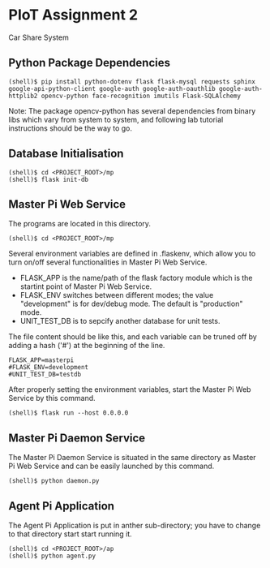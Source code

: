 # PIoT Assignment 2
Car Share System


## Python Package Dependencies
```
(shell)$ pip install python-dotenv flask flask-mysql requests sphinx google-api-python-client google-auth google-auth-oauthlib google-auth-httplib2 opencv-python face-recognition imutils Flask-SQLAlchemy
```
Note: The package opencv-python has several dependencies from binary libs which vary from system to system, and following lab tutorial instructions should be the way to go.


## Database Initialisation
```
(shell)$ cd <PROJECT_ROOT>/mp
(shell)$ flask init-db
```


## Master Pi Web Service

The programs are located in this directory.
```
(shell)$ cd <PROJECT_ROOT>/mp
```

Several environment variables are defined in .flaskenv, which allow you to turn on/off several functionalities in Master Pi Web Service.
* FLASK_APP is the name/path of the flask factory module which is the startint point of Master Pi Web Service.
* FLASK_ENV switches between different modes; the value "development" is for dev/debug mode. The default is "production" mode.
* UNIT_TEST_DB is to sepcify another database for unit tests.

The file content should be like this, and each variable can be truned off by adding a hash ('#') at the beginning of the line.
```
FLASK_APP=masterpi
#FLASK_ENV=development
#UNIT_TEST_DB=testdb
```

After properly setting the environment variables, start the Master Pi Web Service by this command.
```
(shell)$ flask run --host 0.0.0.0
```


## Master Pi Daemon Service

The Master Pi Daemon Service is situated in the same directory as Master Pi Web Service and can be easily launched by this command.
```
(shell)$ python daemon.py
```


## Agent Pi Application

The Agent Pi Application is put in anther sub-directory; you have to change to that directory start start running it.
```
(shell)$ cd <PROJECT_ROOT>/ap
(shell)$ python agent.py
```
